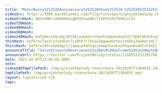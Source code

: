 ```yaml
---
title: "MotorBunny%252520Anniversary%252520Show%252520-%252520%25252522tonight%252520we%252527re%252520riding%252520space%252520lawnmowers%25252522"
videoSrc: https://f000.backblazeb2.com/file/futureporn/projektmelody-chaturbate-2021-02-07.mp4
videoSrcHash: QmUteMKrJxWVAkUGzgRSQ51ue8Dc7jaPXY1dcPbbDisifx
video720Hash: 
video480Hash: 
video360Hash: 
video240Hash: bafybeien6cdqc3kt46jxym4arvtkwnhidqwke4eg7djldp6r6kskknykey?filename=projektmelody-chaturbate-20210207T230403Z-240p.mp4
thinHash: bafkreifav2cyfuvd5at7izdhh7clk5sw3qqwwddrhevzzmbby3owber2di?filename=20210207T230403Z_thin.jpg
thiccHash: bafkreidhrukpkmgziljqwqsy4ah2qszsmep7usukuzhhqxwko44tul5m2i?filename=20210207T230403Z_thicc.jpg
announceTitle: "Salutations%20everyone%21%20And%20welcome%20to%20my%20not%20fun%2C%20super%20normal%2C%20paint%20drying%20celebration.%20Nothin%20to%20see%20here%20folks.%20%E2%99%A5%EF%B8%8F%E2%99%A5%EF%B8%8F%E2%99%A5%EF%B8%8F%E2%99%A5%EF%B8%8F%E2%99%A5%EF%B8%8F%E2%99%A5%EF%B8%8F%E2%99%A5%EF%B8%8F"
announceUrl: https://twitter.com/ProjektMelody/status/1358552132295798787
date: 2021-02-07T23:04:03.000Z
note: 
video240TmpFilePath: /tmp/projektmelody-chaturbate-20210207T230403Z-240p.mp4
tmpFilePath: /tmp/projektmelody-chaturbate-20210207T230403Z.mp4
layout: layouts/vod.njk
tags:
---
```

